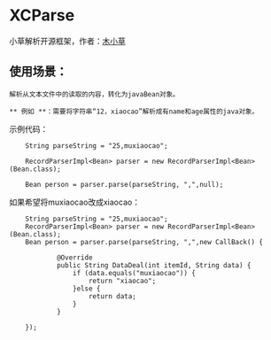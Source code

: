 
# XCParse
小草解析开源框架，作者：[木小草](http:www.muxiaocao.cn)

## 使用场景：
	解析从文本文件中的读取的内容，转化为javaBean对象。
	
	** 例如 **：需要将字符串“12，xiaocao”解析成有name和age属性的java对象。

示例代码：
	
```
	String parseString = "25,muxiaocao";

	RecordParserImpl<Bean> parser = new RecordParserImpl<Bean>(Bean.class);

	Bean person = parser.parse(parseString, ",",null);
```
如果希望将muxiaocao改成xiaocao：
```
	String parseString = "25,muxiaocao";
	RecordParserImpl<Bean> parser = new RecordParserImpl<Bean>(Bean.class);
	Bean person = parser.parse(parseString, ",",new CallBack() {

			@Override
			public String DataDeal(int itemId, String data) {
				if (data.equals("muxiaocao")) {
					return "xiaocao";
				}else {
					return data;
				}
			}
					
	});
```
